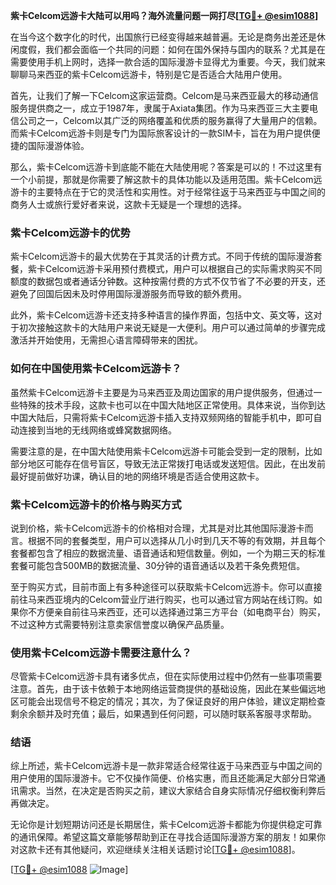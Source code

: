**紫卡Celcom远游卡大陆可以用吗？海外流量问题一网打尽[[TG💪+ @esim1088](https://t.me/s/esim1088)]**

在当今这个数字化的时代，出国旅行已经变得越来越普遍。无论是商务出差还是休闲度假，我们都会面临一个共同的问题：如何在国外保持与国内的联系？尤其是在需要使用手机上网时，选择一款合适的国际漫游卡显得尤为重要。今天，我们就来聊聊马来西亚的紫卡Celcom远游卡，特别是它是否适合大陆用户使用。

首先，让我们了解一下Celcom这家运营商。Celcom是马来西亚最大的移动通信服务提供商之一，成立于1987年，隶属于Axiata集团。作为马来西亚三大主要电信公司之一，Celcom以其广泛的网络覆盖和优质的服务赢得了大量用户的信赖。而紫卡Celcom远游卡则是专门为国际旅客设计的一款SIM卡，旨在为用户提供便捷的国际漫游体验。

那么，紫卡Celcom远游卡到底能不能在大陆使用呢？答案是可以的！不过这里有一个小前提，那就是你需要了解这款卡的具体功能以及适用范围。紫卡Celcom远游卡的主要特点在于它的灵活性和实用性。对于经常往返于马来西亚与中国之间的商务人士或旅行爱好者来说，这款卡无疑是一个理想的选择。

### 紫卡Celcom远游卡的优势

紫卡Celcom远游卡的最大优势在于其灵活的计费方式。不同于传统的国际漫游套餐，紫卡Celcom远游卡采用预付费模式，用户可以根据自己的实际需求购买不同额度的数据包或者通话分钟数。这种按需付费的方式不仅节省了不必要的开支，还避免了回国后因未及时停用国际漫游服务而导致的额外费用。

此外，紫卡Celcom远游卡还支持多种语言的操作界面，包括中文、英文等，这对于初次接触这款卡的大陆用户来说无疑是一大便利。用户可以通过简单的步骤完成激活并开始使用，无需担心语言障碍带来的困扰。

### 如何在中国使用紫卡Celcom远游卡？

虽然紫卡Celcom远游卡主要是为马来西亚及周边国家的用户提供服务，但通过一些特殊的技术手段，这款卡也可以在中国大陆地区正常使用。具体来说，当你到达中国大陆后，只需将紫卡Celcom远游卡插入支持双频网络的智能手机中，即可自动连接到当地的无线网络或蜂窝数据网络。

需要注意的是，在中国大陆使用紫卡Celcom远游卡可能会受到一定的限制，比如部分地区可能存在信号盲区，导致无法正常拨打电话或发送短信。因此，在出发前最好提前做好功课，确认目的地的网络环境是否适合使用这款卡。

### 紫卡Celcom远游卡的价格与购买方式

说到价格，紫卡Celcom远游卡的价格相对合理，尤其是对比其他国际漫游卡而言。根据不同的套餐类型，用户可以选择从几小时到几天不等的有效期，并且每个套餐都包含了相应的数据流量、语音通话和短信数量。例如，一个为期三天的标准套餐可能包含500MB的数据流量、30分钟的语音通话以及若干条免费短信。

至于购买方式，目前市面上有多种途径可以获取紫卡Celcom远游卡。你可以直接前往马来西亚境内的Celcom营业厅进行购买，也可以通过官方网站在线订购。如果你不方便亲自前往马来西亚，还可以选择通过第三方平台（如电商平台）购买，不过这种方式需要特别注意卖家信誉度以确保产品质量。

### 使用紫卡Celcom远游卡需要注意什么？

尽管紫卡Celcom远游卡具有诸多优点，但在实际使用过程中仍然有一些事项需要注意。首先，由于该卡依赖于本地网络运营商提供的基础设施，因此在某些偏远地区可能会出现信号不稳定的情况；其次，为了保证良好的用户体验，建议定期检查剩余余额并及时充值；最后，如果遇到任何问题，可以随时联系客服寻求帮助。

### 结语

综上所述，紫卡Celcom远游卡是一款非常适合经常往返于马来西亚与中国之间的用户使用的国际漫游卡。它不仅操作简便、价格实惠，而且还能满足大部分日常通讯需求。当然，在决定是否购买之前，建议大家结合自身实际情况仔细权衡利弊后再做决定。

无论你是计划短期访问还是长期居住，紫卡Celcom远游卡都能为你提供稳定可靠的通讯保障。希望这篇文章能够帮助到正在寻找合适国际漫游方案的朋友！如果你对这款卡还有其他疑问，欢迎继续关注相关话题讨论[[TG💪+ @esim1088](https://t.me/s/esim1088)]。

[[TG💪+ @esim1088](https://t.me/s/esim1088) ![Image](https://i.postimg.cc/4NQfJmqS/Snipaste-2025-05-13-00-14-12.png)]